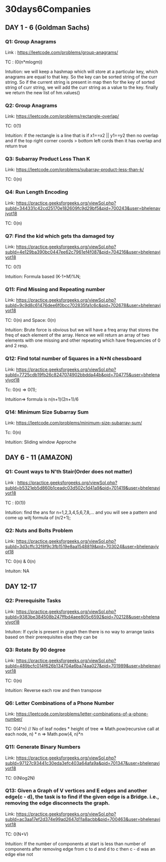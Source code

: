 # 30days6Companies

## DAY 1 - 6 (Goldman Sachs)

### Q1: Group Anagrams

Link : https://leetcode.com/problems/group-anagrams/

TC : (0(n*mlogm))

Intuition: we will keep a hashmap which will store at a particular key, which anagrams are equal to that key. So the key can be sorted string of the curr string. So if the current string is present in map then for the key of sorted string of curr string, we will add the curr string as a value to the key. finally we return the new list of hm.values()

### Q2: Group Anagrams

Link: https://leetcode.com/problems/rectangle-overlap/

TC: 0(1)

Intuition: if the rectangle is a line that is if x1==x2 || y1==y2 then no overlap and if the top right corner coords > bottom left cords then it has overlap and return true

### Q3: Subarray Product Less Than K

Link: https://leetcode.com/problems/subarray-product-less-than-k/

TC: 0(n)

### Q4: Run Length Encoding 

Link: https://practice.geeksforgeeks.org/viewSol.php?subId=344331c42cd25170e182609fc9d29bf5&pid=700243&user=bhelenavjyot18

TC: 0(n)

### Q7: Find the kid which gets tha damaged toy

Link: https://practice.geeksforgeeks.org/viewSol.php?subId=4e129ba390bc0447ee62c7961ef4f087&pid=704216&user=bhelenavjyot18

TC: 0(1)

Intuition: Formula based (K-1+M)%N;

### Q11: Find Missing and Repeating number

Link: https://practice.geeksforgeeks.org/viewSol.php?subId=9c9d8c61476dee6f0bcc702835fa1c6c&pid=702678&user=bhelenavjyot18

TC: 0(n) and Space: 0(n)

Intuition: Brute force is obvious but we will have a freq array that stores the freq of each element of the array. Hence we will return an array of two elements with one missing and other repeating which have frequencies of 0 and 2 resp.

### Q12:  Find total number of Squares in a N*N chessboard

Link: https://practice.geeksforgeeks.org/viewSol.php?subId=7725cdb19fb26c8247074902bbdda44b&pid=704775&user=bhelenavjyot18

Tc: 0(n) => 0(1);

Intuition=> formula is n(n+1)(2n+1)/6

### Q14: Minimum Size Subarray Sum

Link: https://leetcode.com/problems/minimum-size-subarray-sum/

Tc: 0(n)

Intuition: Sliding window Approche


## DAY 6 - 11 (AMAZON)


### Q1: Count ways to N'th Stair(Order does not matter)

Link : https://practice.geeksforgeeks.org/viewSol.php?subId=b5321eb5d860b1ceadc03d502c1d41a9&pid=701419&user=bhelenavjyot18

TC : (0(1))

Intuition: find the ans for n=1,2,3,4,5,6,7,8,... and you will see a pattern and come up witj formula of (n/2+1);

### Q2: Nuts and Bolts Problem 

Link: https://practice.geeksforgeeks.org/viewSol.php?subId=3d3cffc32f8f9c3fb1519e8aa1548819&pid=703024&user=bhelenavjyot18

TC: 0(n) & 0(n)

Intuiton: NA


## DAY 12-17


### Q2: Prerequisite Tasks 

Link: https://practice.geeksforgeeks.org/viewSol.php?subId=9383be384508b247ffbd4aee805c6592&pid=702128&user=bhelenavjyot18

Intuiton: If cycle is present in graph then there is no way to arrange tasks based on their prerequisites else they can be

### Q3: Rotate By 90 degree

Link: https://practice.geeksforgeeks.org/viewSol.php?subId=489bcfc014f626b134704a6ba74aa027&pid=701989&user=bhelenavjyot18

TC: 0(n)

Intuition: Reverse each row and then transpose

### Q6: Letter Combinations of a Phone Number

Link: https://leetcode.com/problems/letter-combinations-of-a-phone-number/

TC: 0(4^n) // No of leaf nodes * height of tree => Math.pow(recursive call at each node, n) * n => Math.pow(4, n)*n


### Q11: Generate Binary Numbers 

Link: https://practice.geeksforgeeks.org/viewSol.php?subId=97127c93441c30eda3efc403a64afa9a&pid=701347&user=bhelenavjyot18

TC: 0(Nlog2N)

### Q13: Given a Graph of V vertices and E edges and another edge(c - d), the task is to find if the given edge is a Bridge. i.e., removing the edge disconnects the graph.

Link: https://practice.geeksforgeeks.org/viewSol.php?subId=ac3aa17ef2d374e99ad2647d11a8acbb&pid=700463&user=bhelenavjyot18

TC: 0(N+V)

Intuition: If the number of components at start is less than number of components after removing edge from c to d and d to c then c - d was an edge else not
